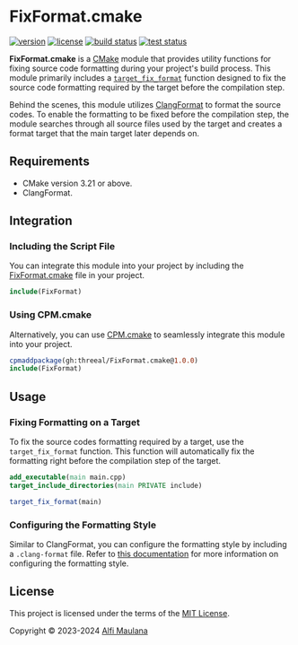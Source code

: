 # FixFormat.cmake

[![version](https://img.shields.io/github/v/release/threeal/FixFormat.cmake?style=flat-square)](https://github.com/threeal/FixFormat.cmake/releases)
[![license](https://img.shields.io/github/license/threeal/FixFormat.cmake?style=flat-square)](./LICENSE)
[![build status](https://img.shields.io/github/actions/workflow/status/threeal/FixFormat.cmake/build.yaml?branch=main&style=flat-square)](https://github.com/threeal/FixFormat.cmake/actions/workflows/build.yaml)
[![test status](https://img.shields.io/github/actions/workflow/status/threeal/FixFormat.cmake/test.yaml?branch=main&label=test&style=flat-square)](https://github.com/threeal/FixFormat.cmake/actions/workflows/test.yaml)


**FixFormat.cmake** is a [CMake](https://cmake.org/) module that provides utility functions for fixing source code formatting during your project's build process.
This module primarily includes a [`target_fix_format`](./cmake/FixFormat.cmake) function designed to fix the source code formatting required by the target before the compilation step.

Behind the scenes, this module utilizes [ClangFormat](https://clang.llvm.org/docs/ClangFormat.html) to format the source codes.
To enable the formatting to be fixed before the compilation step, the module searches through all source files used by the target and creates a format target that the main target later depends on.

## Requirements

- CMake version 3.21 or above.
- ClangFormat.

## Integration

### Including the Script File

You can integrate this module into your project by including the [FixFormat.cmake](./cmake/FixFormat.cmake) file in your project.

```cmake
include(FixFormat)
```

### Using CPM.cmake

Alternatively, you can use [CPM.cmake](https://github.com/cpm-cmake/CPM.cmake) to seamlessly integrate this module into your project.

```cmake
cpmaddpackage(gh:threeal/FixFormat.cmake@1.0.0)
include(FixFormat)
```

## Usage

### Fixing Formatting on a Target

To fix the source codes formatting required by a target, use the `target_fix_format` function. This function will automatically fix the formatting right before the compilation step of the target.

```cmake
add_executable(main main.cpp)
target_include_directories(main PRIVATE include)

target_fix_format(main)
```

### Configuring the Formatting Style

Similar to ClangFormat, you can configure the formatting style by including a `.clang-format` file.
Refer to [this documentation](https://clang.llvm.org/docs/ClangFormatStyleOptions.html) for more information on configuring the formatting style.

## License

This project is licensed under the terms of the [MIT License](./LICENSE).

Copyright © 2023-2024 [Alfi Maulana](https://github.com/threeal)

